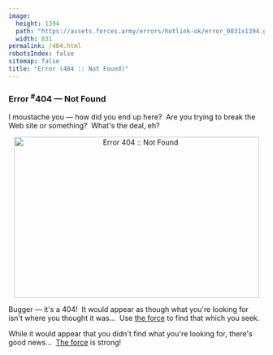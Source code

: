 ```yaml
---
image:
  height: 1394
  path: "https://assets.forces.army/errors/hotlink-ok/error_0831x1394.gif"
  width: 831
permalink: /404.html
robotsIndex: false
sitemap: false
title: "Error (404 :: Not Found)"
---
```


<h3>
  Error <sup>#</sup>404 &#8212; Not Found
</h3>
<p>
  I moustache you &#8212; how did you end up here?&nbsp; Are you trying to break the Web site or something?&nbsp; What's the deal, eh?
</p>
<p style="text-align: center;">
  <img alt="Error 404 :: Not Found" height="317" src="{{ site.uri.assets }}/errors/error-404_482x317.png"
    style="border: 0px; display: block; margin-left: auto; margin-right: auto;" width="482" />
</p>
<p>
  Bugger &#8212; it's a 404!&nbsp; It would appear as though what you're looking for isn't where you thought it was&hellip;&nbsp; Use <a
    href="{{ site.url }}/search" rel="me" title="Search">the force</a> to find that which you seek.
</p>
<p>
  While it would appear that you didn't find what you're looking for, there's good news&hellip;&nbsp; <a href="{{ site.url }}/search" rel="me"
    title="Search">The force</a> is strong!
</p>
